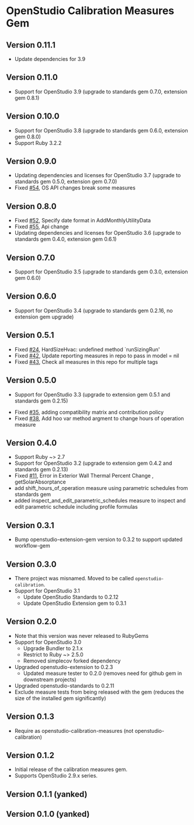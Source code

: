 # OpenStudio Calibration Measures Gem

## Version 0.11.1
* Update dependencies for 3.9

## Version 0.11.0
* Support for OpenStudio 3.9 (upgrade to standards gem 0.7.0, extension gem 0.8.1)

## Version 0.10.0
* Support for OpenStudio 3.8 (upgrade to standards gem 0.6.0, extension gem 0.8.0)
* Support Ruby 3.2.2

## Version 0.9.0
* Updating dependencies and licenses for OpenStudio 3.7 (upgrade to standards gem 0.5.0, extension gem 0.7.0)
* Fixed [#54]( https://github.com/NREL/openstudio-calibration-gem/issues/54 ), OS API changes break some measures

## Version 0.8.0
* Fixed [#52]( https://github.com/NREL/openstudio-calibration-gem/pull/52 ), Specify date format in AddMonthlyUtilityData
* Fixed [#55]( https://github.com/NREL/openstudio-calibration-gem/pull/55 ), Api change
* Updating dependencies and licenses for OpenStudio 3.6 (upgrade to standards gem 0.4.0, extension gem 0.6.1)

## Version 0.7.0
* Support for OpenStudio 3.5 (upgrade to standards gem 0.3.0, extension gem 0.6.0)

## Version 0.6.0
* Support for OpenStudio 3.4 (upgrade to standards gem 0.2.16, no extension gem upgrade)

## Version 0.5.1
* Fixed [#24]( https://github.com/NREL/openstudio-calibration-gem/pull/24 ), HardSizeHvac: undefined method `runSizingRun'
* Fixed [#42]( https://github.com/NREL/openstudio-calibration-gem/pull/42 ), Update reporting measures in repo to pass in model = nil
* Fixed [#43]( https://github.com/NREL/openstudio-calibration-gem/pull/43 ), Check all measures in this repo for multiple tags

## Version 0.5.0
* Support for OpenStudio 3.3 (upgrade to extension gem 0.5.1 and standards gem 0.2.15)
- Fixed [#35]( https://github.com/NREL/openstudio-calibration-gem/pull/35 ), adding compatibility matrix and contribution policy
- Fixed [#38]( https://github.com/NREL/openstudio-calibration-gem/pull/38 ), Add hoo var method argment to change hours of operation measure

## Version 0.4.0

* Support Ruby ~> 2.7
* Support for OpenStudio 3.2 (upgrade to extension gem 0.4.2 and standards gem 0.2.13)
* Fixed [#11]( https://github.com/NREL/openstudio-calibration-gem/issues/11 ), Error in Exterior Wall Thermal Percent Change , getSolarAbsorptance
* add shift_hours_of_operation measure using parametric schedules from standards gem
* added inspect_and_edit_parametric_schedules measure to inspect and edit parametric schedule including profile formulas

## Version 0.3.1

* Bump openstudio-extension-gem version to 0.3.2 to support updated workflow-gem

## Version 0.3.0

* There project was misnamed. Moved to be called `openstudio-calibration`.
* Support for OpenStudio 3.1
    * Update OpenStudio Standards to 0.2.12
    * Update OpenStudio Extension gem to 0.3.1

## Version 0.2.0

* Note that this version was never released to RubyGems
* Support for OpenStudio 3.0
    * Upgrade Bundler to 2.1.x
    * Restrict to Ruby ~> 2.5.0   
    * Removed simplecov forked dependency 
* Upgraded openstudio-extension to 0.2.3
    * Updated measure tester to 0.2.0 (removes need for github gem in downstream projects)
* Upgraded openstudio-standards to 0.2.11
* Exclude measure tests from being released with the gem (reduces the size of the installed gem significantly)

## Version 0.1.3

* Require as openstudio-calibration-measures (not openstudio-calibration)

## Version 0.1.2

* Initial release of the calibration measures gem.
* Supports OpenStudio 2.9.x series.

## Version 0.1.1 (yanked)
## Version 0.1.0 (yanked)


